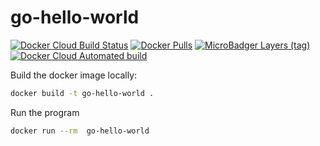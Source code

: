 # go-hello-world

[![Docker Cloud Build Status](https://img.shields.io/docker/cloud/build/shubhamtatvamasi/go-hello-world)](https://hub.docker.com/r/shubhamtatvamasi/go-hello-world)
[![Docker Pulls](https://img.shields.io/docker/pulls/shubhamtatvamasi/go-hello-world)](https://hub.docker.com/r/shubhamtatvamasi/go-hello-world)
[![MicroBadger Layers (tag)](https://img.shields.io/microbadger/layers/shubhamtatvamasi/go-hello-world/latest)](https://hub.docker.com/r/shubhamtatvamasi/go-hello-world)
[![Docker Cloud Automated build](https://img.shields.io/docker/cloud/automated/shubhamtatvamasi/go-hello-world)](https://hub.docker.com/r/shubhamtatvamasi/go-hello-world)

Build the docker image locally:
```bash
docker build -t go-hello-world .
```

Run the program
```bash
docker run --rm  go-hello-world
```
